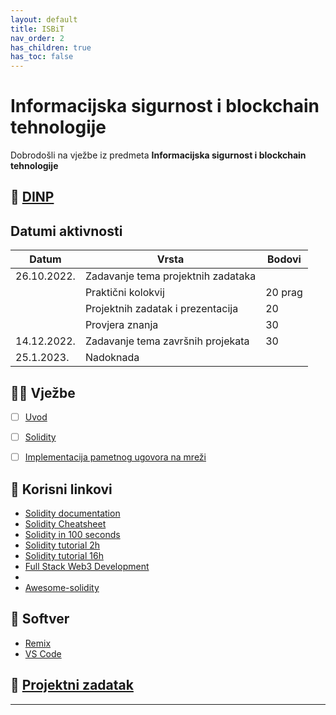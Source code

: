 ```yaml
---
layout: default
title: ISBiT
nav_order: 2
has_children: true
has_toc: false
---
```


# Informacijska sigurnost i blockchain tehnologije 

Dobrodošli na vježbe iz predmeta **Informacijska sigurnost i blockchain tehnologije**

## 📅 [DINP](https://www.inf.uniri.hr/images/nastava/izvedbeni/2022_2023/DS/1_godina/DINP_ISBT_2022_2023.pdf)


## Datumi aktivnosti

| Datum | Vrsta | Bodovi |
| ----- | ----- | --------|
| 26.10.2022.      | Zadavanje tema projektnih zadataka      |          | 
|       | Praktični kolokvij | 20  prag  |    
|       | Projektnih zadatak i prezentacija | 20      |
|       | Provjera znanja    | 30    | 
| 14.12.2022. | Zadavanje tema završnih projekata                    | 30      |
| 25.1.2023. | Nadoknada | |


## 👨‍💻 Vježbe

- [ ] [Uvod](../blockchain-uvod)
- [ ] [Solidity](../solidity)
- [ ] [Implementacija pametnog ugovora na mreži ](../pametni-ugovori)


## 🔗 Korisni linkovi  

- [Solidity documentation](https://docs.soliditylang.org/en/latest/)
- [Solidity Cheatsheet](https://docs.soliditylang.org/en/latest/cheatsheet.html)
- [Solidity in 100 seconds](https://www.youtube.com/watch?v=kdvVwGrV7ec)
- [Solidity tutorial 2h](https://www.youtube.com/watch?v=ipwxYa-F1uY&t=262s)
- [Solidity tutorial 16h](https://www.youtube.com/watch?v=M576WGiDBdQ&t=7843s)
- [Full Stack Web3 Development](https://www.youtube.com/watch?v=gyMwXuJrbJQ)
- [](https://ethereum.org/en/developers/tutorials/)
- [Awesome-solidity]( https://github.com/bkrem/awesome-solidity)


## 🧰 Softver

- [Remix](https://remix-project.org/)
- [VS Code](https://code.visualstudio.com/)


## 🚀 [Projektni zadatak](../isbit-projektni)

---